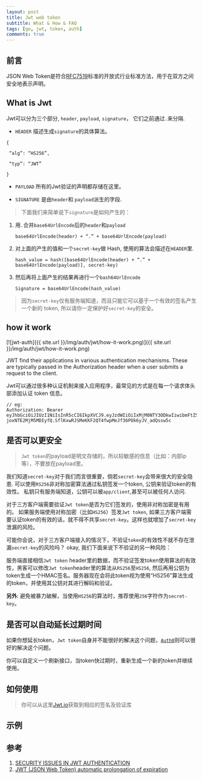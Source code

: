 ```yaml
---
layout: post
title: Jwt web token 
subtitle: What & How & FAQ
tags: [go, jwt, token, auth]
comments: true
---
```


## 前言

JSON Web Token是符合[RFC7519](https://tools.ietf.org/html/rfc7519)标准的开放式行业标准方法，用于在双方之间安全地表示声明。 

## What is Jwt

Jwt可以分为三个部分, `header`, `payload`, `signature`， 它们之前通过`.`来分隔.

*  `HEADER` 描述生成`signature`的具体算法。 

```
{

 “alg”: “HS256”,

 “typ”: “JWT”

}
```

*  `PAYLOAD` 所有的Jwt验证的声明都存储在这里。

* `SIGNATURE` 是由`header`和 `payload`派生的字段. 

> 下面我们来简单说下`signature`是如何产生的：

1. 用`.`合并`base64UrlEncode`后的`header`和`payload`

    ```
    base64UrlEncode(header) + “.” + base64UrlEncode(payload)
    ```
 
2. 对上面的产生的值和一个`secret-key`做 Hash, 使用的算法会描述在`HEADER`里.

    ```
    hash_value = hash([base64UrlEncode(header) + “.” + base64UrlEncode(payload)], secret-key)
    ```

3. 然后再将上面产生的结果再进行一个`bash64UrlEncode`

    ```
    Signature = base64UrlEncode(hash_value)
    ```


> 因为`secret-key`仅有服务端知道，而且只能它可以基于一个有效的签名产生一个新的 token,  所以请你一定保护好`secret-key`的安全。

## how it work

[![jwt-auth]({{ site.url }}/img/auth/jwt/how-it-work.png)]({{ site.url }}/img/auth/jwt/how-it-work.png)

JWT find their applications in various authentication mechanisms. These are typically passed in the Authorization header when a user submits a request to the client.

Jwt可以通过很多种认证机制来接入应用程序，最常见的方式是在每一个请求体头部添加认证 token 信息。

```
// eg:
Authorization: Bearer eyJhbGciOiJIUzI1NiIsInR5cCI6IkpXVCJ9.eyJzdWIiOiIxMjM0NTY3ODkwIiwibmFtZSI6IkpvaG4gRG9lIiwiaWF0I joxNTE2MjM5MDIyfQ.SflKxwRJSMeKKF2QT4fwpMeJf36POk6yJV_adQssw5c
```

## 是否可以更安全
> `Jwt token`的payload是明文存储的，所以较敏感的信息（比如：内部ip等），不要放在payload里。 

我们知道`secret-key`对于我们而言很重要，倘若`secret-key`会带来很大的安全隐患. 可以使用`RS256`非对称加密算法通过私钥签发一个token, 公钥来验证token的有效性。 私钥只有服务端知道，公钥可以被`app/client`,甚至可以被任何人访问.

对于三方客户端需要验证`Jwt token`是否为它们签发的，使用非对称加密是有用的。 如果服务端使用对称加密（比如`HS256`）签发`Jwt token`, 如果三方客户端需要认证token的有效的话，就不得不共享`secret-key`。这样也就增加了`secret-key`泄漏的风险。

可能你会说，对于三方客户端接入的情况下，不验证`token`的有效性不就不存在泄漏`secret-key`的风险吗？ okay, 我们下面来说下不验证的另一种风险：

服务端直接相信`Jwt token` header里的数据，而不验证签发token使用算法的有效性，黑客可以修改`Jwt token`header里的算法从`RS256`至`HS256`, 然后再用公钥为token生成一个HMAC签名。服务器现在会将此token视为使用“HS256”算法生成的token，并使用其公钥对其进行解码和验证。

__另外__: 避免被暴力破解，当使用`HS256`的算法时，推荐使用`256`字符作为`secret-key`。

## 是否可以自动延长过期时间

如果你想延长token，`Jwt token`自身并不能很好的解决这个问题，[`Auth0`](https://docs.auth0.com/refresh-token)则可以很好的解决这个问题。

你可以自定义一个刷新接口，当token快过期时，重新生成一个新的token并继续使用。


## 如何使用

> 你可以从这里[Jwt.io](https://jwt.io)获取到相应的签名及验证库

## 示例



## 参考 
1. [SECURITY ISSUES IN JWT AUTHENTICATION](https://www.softwaresecured.com/security-issues-jwt-authentication/)
2. [JWT (JSON Web Token) automatic prolongation of expiration](https://stackoverflow.com/questions/26739167/jwt-json-web-token-automatic-prolongation-of-expiration)